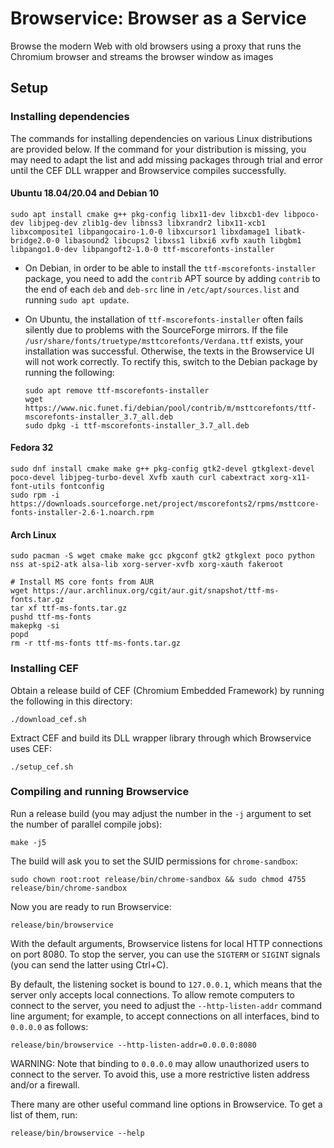 # Browservice: Browser as a Service
Browse the modern Web with old browsers using a proxy that runs the Chromium browser and streams the browser window as images

## Setup

### Installing dependencies

The commands for installing dependencies on various Linux distributions are provided below. If the command for your distribution is missing, you may need to adapt the list and add missing packages through trial and error until the CEF DLL wrapper and Browservice compiles successfully.

#### Ubuntu 18.04/20.04 and Debian 10

```
sudo apt install cmake g++ pkg-config libx11-dev libxcb1-dev libpoco-dev libjpeg-dev zlib1g-dev libnss3 libxrandr2 libx11-xcb1 libxcomposite1 libpangocairo-1.0-0 libxcursor1 libxdamage1 libatk-bridge2.0-0 libasound2 libcups2 libxss1 libxi6 xvfb xauth libgbm1 libpango1.0-dev libpangoft2-1.0-0 ttf-mscorefonts-installer
```

- On Debian, in order to be able to install the `ttf-mscorefonts-installer` package, you need to add the `contrib` APT source by adding `contrib` to the end of each `deb` and `deb-src` line in `/etc/apt/sources.list` and running `sudo apt update`.

- On Ubuntu, the installation of `ttf-mscorefonts-installer` often fails silently due to problems with the SourceForge mirrors. If the file `/usr/share/fonts/truetype/msttcorefonts/Verdana.ttf` exists, your installation was successful. Otherwise, the texts in the Browservice UI will not work correctly. To rectify this, switch to the Debian package by running the following:

    ```
    sudo apt remove ttf-mscorefonts-installer
    wget https://www.nic.funet.fi/debian/pool/contrib/m/msttcorefonts/ttf-mscorefonts-installer_3.7_all.deb
    sudo dpkg -i ttf-mscorefonts-installer_3.7_all.deb
    ```

#### Fedora 32

```
sudo dnf install cmake make g++ pkg-config gtk2-devel gtkglext-devel poco-devel libjpeg-turbo-devel Xvfb xauth curl cabextract xorg-x11-font-utils fontconfig
sudo rpm -i https://downloads.sourceforge.net/project/mscorefonts2/rpms/msttcore-fonts-installer-2.6-1.noarch.rpm
```

#### Arch Linux

```
sudo pacman -S wget cmake make gcc pkgconf gtk2 gtkglext poco python nss at-spi2-atk alsa-lib xorg-server-xvfb xorg-xauth fakeroot

# Install MS core fonts from AUR
wget https://aur.archlinux.org/cgit/aur.git/snapshot/ttf-ms-fonts.tar.gz
tar xf ttf-ms-fonts.tar.gz
pushd ttf-ms-fonts
makepkg -si
popd
rm -r ttf-ms-fonts ttf-ms-fonts.tar.gz
```

### Installing CEF

Obtain a release build of CEF (Chromium Embedded Framework) by running the following in this directory:

```
./download_cef.sh
```

Extract CEF and build its DLL wrapper library through which Browservice uses CEF:

```
./setup_cef.sh
```

### Compiling and running Browservice

Run a release build (you may adjust the number in the `-j` argument to set the number of parallel compile jobs):

```
make -j5
```

The build will ask you to set the SUID permissions for `chrome-sandbox`:

```
sudo chown root:root release/bin/chrome-sandbox && sudo chmod 4755 release/bin/chrome-sandbox
```

Now you are ready to run Browservice:

```
release/bin/browservice
```

With the default arguments, Browservice listens for local HTTP connections on port 8080. To stop the server, you can use the `SIGTERM` or `SIGINT` signals (you can send the latter using Ctrl+C).

By default, the listening socket is bound to `127.0.0.1`, which means that the server only accepts local connections. To allow remote computers to connect to the server, you need to adjust the `--http-listen-addr` command line argument; for example, to accept connections on all interfaces, bind to `0.0.0.0` as follows:

```
release/bin/browservice --http-listen-addr=0.0.0.0:8080
```

WARNING: Note that binding to `0.0.0.0` may allow unauthorized users to connect to the server. To avoid this, use a more restrictive listen address and/or a firewall.

There many are other useful command line options in Browservice. To get a list of them, run:

```
release/bin/browservice --help
```
